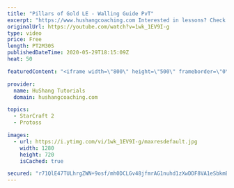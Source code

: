 ```yaml
---
title: "Pillars of Gold LE - Walling Guide PvT"
excerpt: "https://www.hushangcoaching.com Interested in lessons? Check out the website for more information ------------------------------------------------------------------------------------------------------- Want to support HuShang Tutorials directly? Patreon is a website where you can contribute a monthly"
originalUrl: https://youtube.com/watch?v=1wk_1EV9I-g
type: video
price: Free
length: PT2M30S
publishedDateTime: 2020-05-29T18:15:09Z
heat: 50

featuredContent: "<iframe width=\"800\" height=\"500\" frameborder=\"0\" src=\"https://www.youtube.com/embed/1wk_1EV9I-g\" allow=\"accelerometer; autoplay; encrypted-media; gyroscope; picture-in-picture\" allowfullscreen></iframe>"

provider:
  name: HuShang Tutorials
  domain: hushangcoaching.com

topics:
  - StarCraft 2
  - Protoss

images:
  - url: https://i.ytimg.com/vi/1wk_1EV9I-g/maxresdefault.jpg
    width: 1280
    height: 720
    isCached: true

secured: "r71QlE47TULhrgZWN+9osf/mh0DCLGv48jfmrAG1nuhd1zXwDDF8VA1eSbkmBtB6p8cyLztFYui7Cb590WV+fZvCNLqcid5Q2EhNP6e0LTLvyjfCZ2aJGfYIvpQY104CBJNvedB6OjSa25WgYujVSHWxaoCx7VtebyoPpb11HfBEPPnaNrEZdGomgpiATDAX1UmloAspeIrgiduITN9PA1gPR/zXVLtRu6tH6R1UiH8FLdzw6HlkNk9p903oI4BWBo3CZpx7W9Oer3ykWpzB0khTnSP/t0zq2xzBVwbOi1m/1VKsJ6OL+SaZPgZIn62hiocMEXxbqbsBLgkSMbSOBsmsv4TaFHTyxMd/bphrE9qOpja0TqIGiQFZTXCq3fH3BTLYZFLSlSwha5gzhrIg3Bn0b4S1YLkwiosEXDSjCY0=;ik+74bTQXxkTESbN5DNvOg=="
---
```


